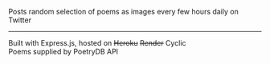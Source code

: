 Posts random selection of poems as images every few hours daily on Twitter
<hr>

Built with Express.js, hosted on ~~Heroku~~ ~~Render~~ Cyclic<br>
Poems supplied by PoetryDB API
